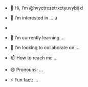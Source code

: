 - 👋 Hi, I’m @hvyctrxzetrxctyuvybij d
- 👀 I’m interested in ... u

- 
- 🌱 I’m currently learning ...
- 💞️ I’m looking to collaborate on ...
- 📫 How to reach me ...
- 😄 Pronouns: ...
- ⚡ Fun fact: ...

<!---
hvyctrxzetrxctyuvybij/hvyctrxzetrxctyuvybij is a ✨ special ✨ repository because its `README.md` (this file) appears on your GitHub profile.
You can click the Preview link to take a look at your changes.
--->
